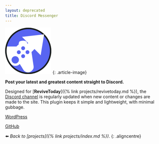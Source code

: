 ```yaml
---
layout: deprecated
title: Discord Messenger
---
```


![](/assets/img/wp-discord-150x150.webp)
{: .article-image}

**Post your latest and greatest content straight to Discord.**

Designed for [**ReviveToday**]({% link projects/revivetoday.md %}), the [Discord channel](https://revive.today/discord) is regularly updated when new content or changes are made to the site. This plugin keeps it simple and lightweight, with minimal gubbage.

<div class="aligncentre">
	<p class="button"><a href="https://wordpress.org/plugins/messenger-discord">WordPress</a></p>
	<p class="button"><a href="https://github.com/ReviveToday/DiscordMessenger">GitHub</a></p>
</div>

:arrow_left: _Back to [projects]({% link projects/index.md %})_.
{: .aligncentre}
